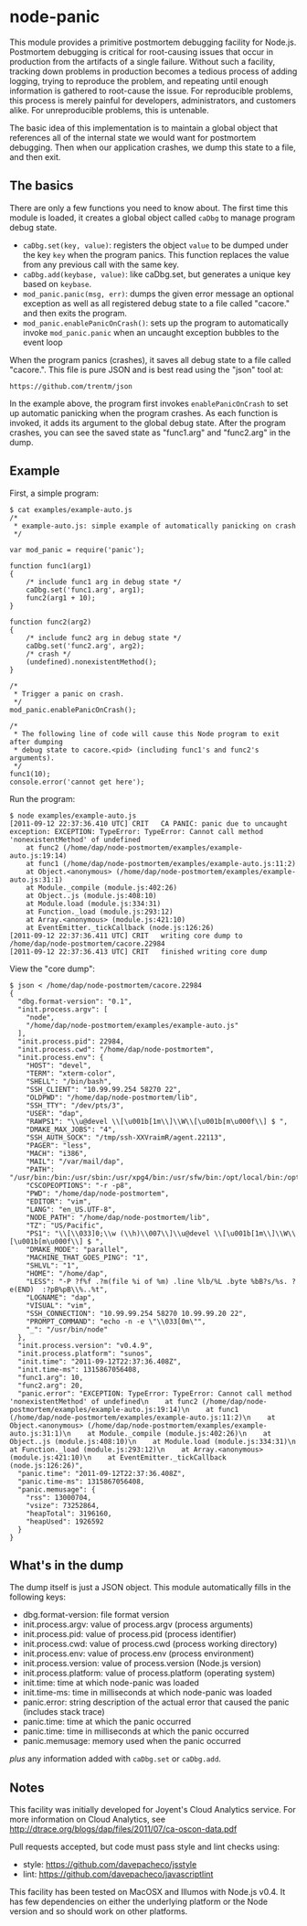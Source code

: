 node-panic
===============

This module provides a primitive postmortem debugging facility for Node.js.
Postmortem debugging is critical for root-causing issues that occur in
production from the artifacts of a single failure.  Without such a facility,
tracking down problems in production becomes a tedious process of adding
logging, trying to reproduce the problem, and repeating until enough information
is gathered to root-cause the issue.  For reproducible problems, this process is
merely painful for developers, administrators, and customers alike.  For
unreproducible problems, this is untenable.

The basic idea of this implementation is to maintain a global object that
references all of the internal state we would want for postmortem debugging.
Then when our application crashes, we dump this state to a file, and then exit.


The basics
----------

There are only a few functions you need to know about.  The first time this
module is loaded, it creates a global object called `caDbg` to manage program
debug state.

* `caDbg.set(key, value)`: registers the object `value` to be dumped under the
  key `key` when the program panics.  This function replaces the value from any
  previous call with the same key.
* `caDbg.add(keybase, value)`: like caDbg.set, but generates a unique key based
  on `keybase`.
* `mod_panic.panic(msg, err)`: dumps the given error message an optional
  exception as well as all registered debug state to a file called
  "cacore.<pid>" and then exits the program.
* `mod_panic.enablePanicOnCrash()`: sets up the program to automatically invoke
  `mod_panic.panic` when an uncaught exception bubbles to the event loop

When the program panics (crashes), it saves all debug state to a file called
"cacore.<pid>".  This file is pure JSON and is best read using the "json" tool at:

    https://github.com/trentm/json

In the example above, the program first invokes `enablePanicOnCrash` to set up
automatic panicking when the program crashes.  As each function is invoked, it
adds its argument to the global debug state.  After the program crashes, you
can see the saved state as "func1.arg" and "func2.arg" in the dump.


Example
--------

First, a simple program:

    $ cat examples/example-auto.js 
    /*
     * example-auto.js: simple example of automatically panicking on crash
     */
    
    var mod_panic = require('panic');
    
    function func1(arg1)
    {
    	/* include func1 arg in debug state */
    	caDbg.set('func1.arg', arg1);
    	func2(arg1 + 10);
    }
    
    function func2(arg2)
    {
    	/* include func2 arg in debug state */
    	caDbg.set('func2.arg', arg2);
    	/* crash */
    	(undefined).nonexistentMethod();
    }
    
    /*
     * Trigger a panic on crash.
     */
    mod_panic.enablePanicOnCrash();
    
    /*
     * The following line of code will cause this Node program to exit after dumping
     * debug state to cacore.<pid> (including func1's and func2's arguments).
     */
    func1(10);
    console.error('cannot get here');


Run the program:

    $ node examples/example-auto.js 
    [2011-09-12 22:37:36.410 UTC] CRIT   CA PANIC: panic due to uncaught exception: EXCEPTION: TypeError: TypeError: Cannot call method 'nonexistentMethod' of undefined
        at func2 (/home/dap/node-postmortem/examples/example-auto.js:19:14)
        at func1 (/home/dap/node-postmortem/examples/example-auto.js:11:2)
        at Object.<anonymous> (/home/dap/node-postmortem/examples/example-auto.js:31:1)
        at Module._compile (module.js:402:26)
        at Object..js (module.js:408:10)
        at Module.load (module.js:334:31)
        at Function._load (module.js:293:12)
        at Array.<anonymous> (module.js:421:10)
        at EventEmitter._tickCallback (node.js:126:26)
    [2011-09-12 22:37:36.411 UTC] CRIT   writing core dump to /home/dap/node-postmortem/cacore.22984
    [2011-09-12 22:37:36.413 UTC] CRIT   finished writing core dump


View the "core dump":

    $ json < /home/dap/node-postmortem/cacore.22984
    {
      "dbg.format-version": "0.1",
      "init.process.argv": [
        "node",
        "/home/dap/node-postmortem/examples/example-auto.js"
      ],
      "init.process.pid": 22984,
      "init.process.cwd": "/home/dap/node-postmortem",
      "init.process.env": {
        "HOST": "devel",
        "TERM": "xterm-color",
        "SHELL": "/bin/bash",
        "SSH_CLIENT": "10.99.99.254 58270 22",
        "OLDPWD": "/home/dap/node-postmortem/lib",
        "SSH_TTY": "/dev/pts/3",
        "USER": "dap",
        "RAWPS1": "\\u@devel \\[\u001b[1m\\]\\W\\[\u001b[m\u000f\\] $ ",
        "DMAKE_MAX_JOBS": "4",
        "SSH_AUTH_SOCK": "/tmp/ssh-XXVraimR/agent.22113",
        "PAGER": "less",
        "MACH": "i386",
        "MAIL": "/var/mail/dap",
        "PATH": "/usr/bin:/bin:/usr/sbin:/usr/xpg4/bin:/usr/sfw/bin:/opt/local/bin:/opt/local/sbin:/usr/ccs/bin",
        "CSCOPEOPTIONS": "-r -p8",
        "PWD": "/home/dap/node-postmortem",
        "EDITOR": "vim",
        "LANG": "en_US.UTF-8",
        "NODE_PATH": "/home/dap/node-postmortem/lib",
        "TZ": "US/Pacific",
        "PS1": "\\[\\033]0;\\w (\\h)\\007\\]\\u@devel \\[\u001b[1m\\]\\W\\[\u001b[m\u000f\\] $ ",
        "DMAKE_MODE": "parallel",
        "MACHINE_THAT_GOES_PING": "1",
        "SHLVL": "1",
        "HOME": "/home/dap",
        "LESS": "-P ?f%f .?m(file %i of %m) .line %lb/%L .byte %bB?s/%s. ?e(END)  :?pB%pB\\%..%t",
        "LOGNAME": "dap",
        "VISUAL": "vim",
        "SSH_CONNECTION": "10.99.99.254 58270 10.99.99.20 22",
        "PROMPT_COMMAND": "echo -n -e \"\\033[0m\"",
        "_": "/usr/bin/node"
      },
      "init.process.version": "v0.4.9",
      "init.process.platform": "sunos",
      "init.time": "2011-09-12T22:37:36.408Z",
      "init.time-ms": 1315867056408,
      "func1.arg": 10,
      "func2.arg": 20,
      "panic.error": "EXCEPTION: TypeError: TypeError: Cannot call method 'nonexistentMethod' of undefined\n    at func2 (/home/dap/node-postmortem/examples/example-auto.js:19:14)\n    at func1 (/home/dap/node-postmortem/examples/example-auto.js:11:2)\n    at Object.<anonymous> (/home/dap/node-postmortem/examples/example-auto.js:31:1)\n    at Module._compile (module.js:402:26)\n    at Object..js (module.js:408:10)\n    at Module.load (module.js:334:31)\n    at Function._load (module.js:293:12)\n    at Array.<anonymous> (module.js:421:10)\n    at EventEmitter._tickCallback (node.js:126:26)",
      "panic.time": "2011-09-12T22:37:36.408Z",
      "panic.time-ms": 1315867056408,
      "panic.memusage": {
        "rss": 13000704,
        "vsize": 73252864,
        "heapTotal": 3196160,
        "heapUsed": 1926592
      }
    }


What's in the dump
------------------

The dump itself is just a JSON object.  This module automatically fills in the following keys:

* dbg.format-version: file format version
* init.process.argv: value of process.argv (process arguments)
* init.process.pid: value of process.pid (process identifier)
* init.process.cwd: value of process.cwd (process working directory)
* init.process.env: value of process.env (process environment)
* init.process.version: value of process.version (Node.js version)
* init.process.platform: value of process.platform (operating system)
* init.time: time at which node-panic was loaded
* init.time-ms: time in milliseconds at which node-panic was loaded
* panic.error: string description of the actual error that caused the panic (includes stack trace)
* panic.time: time at which the panic occurred
* panic.time: time in milliseconds at which the panic occurred
* panic.memusage: memory used when the panic occurred

*plus* any information added with `caDbg.set` or `caDbg.add`.


Notes
-----

This facility was initially developed for Joyent's Cloud Analytics service.
For more information on Cloud Analytics, see http://dtrace.org/blogs/dap/files/2011/07/ca-oscon-data.pdf

Pull requests accepted, but code must pass style and lint checks using:

* style: https://github.com/davepacheco/jsstyle
* lint: https://github.com/davepacheco/javascriptlint

This facility has been tested on MacOSX and Illumos with Node.js v0.4.  It has
few dependencies on either the underlying platform or the Node version and so
should work on other platforms.
